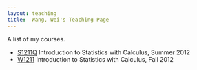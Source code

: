 ```yaml
---
layout: teaching
title:  Wang, Wei's Teaching Page
---
```

A list of my courses.

- [S1211Q](/teaching/s1211q_2012) Introduction to Statistics with Calculus, Summer 2012
- [W1211](/teaching/w1211_2012) Introduction to Statistics with Calculus, Fall 2012                     
